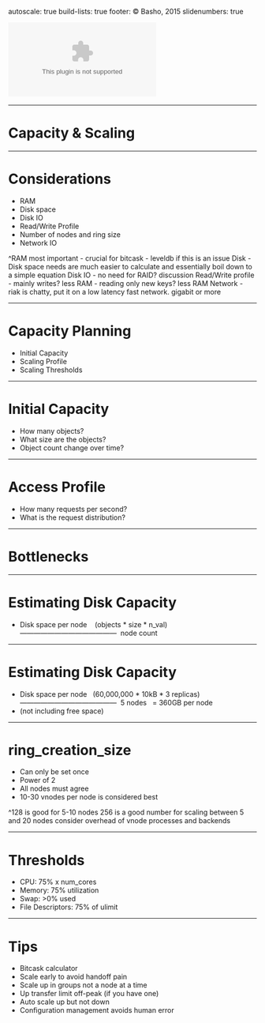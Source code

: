 autoscale: true
build-lists: true
footer: © Basho, 2015
slidenumbers: true

![fit](design-assets/Basho-Logos/eps/basho-logo-color-horiz.eps)

---


# Capacity & Scaling

---

# Considerations

* RAM
* Disk space
* Disk IO
* Read/Write Profile
* Number of nodes and ring size
* Network IO

^RAM most important - crucial for bitcask - leveldb if this is an issue Disk - Disk space needs are much easier to calculate and essentially boil down to a simple equation Disk IO - no need for RAID? discussion Read/Write profile  - mainly writes? less RAM  - reading only new keys? less RAM Network - riak is chatty, put it on a low latency fast network. gigabit or more 

---

# Capacity Planning

* Initial Capacity
* Scaling Profile
* Scaling Thresholds

---

# Initial Capacity

* How many objects?
* What size are the objects?
* Object count change over time?

---

# Access Profile

* How many requests per second?
* What is the request distribution?

---

# Bottlenecks

---

# Estimating Disk Capacity

* Disk space per node           (objects * size * n_val) ——————————————                  node count

---

# Estimating Disk Capacity

* Disk space per node   (60,000,000 * 10kB * 3 replicas) ——————————————                    5 nodes            = 360GB per node 
* (not including free space) 

---

# ring_creation_size

* Can only be set once
* Power of 2
* All nodes must agree
* 10-30 vnodes per node is considered best

^128 is good for 5-10 nodes 256 is a good number for scaling between 5 and 20 nodes consider overhead of vnode processes and backends 

---

# Thresholds

* CPU: 75% x num_cores
* Memory: 75% utilization
* Swap: >0% used
* File Descriptors: 75% of ulimit

---

# Tips

* Bitcask calculator
* Scale early to avoid handoff pain
* Scale up in groups not a node at a time
* Up transfer limit off-peak (if you have one)
* Auto scale up but not down
* Configuration management avoids human error


